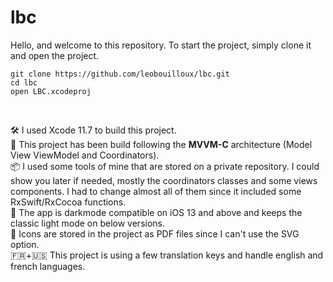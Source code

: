 # lbc

Hello, and welcome to this repository.
To start the project, simply clone it and open the project.
```shell
git clone https://github.com/leobouilloux/lbc.git
cd lbc
open LBC.xcodeproj
```
<br/>

🛠 I used Xcode 11.7 to build this project.<br/>
🧱 This project has been build following the __MVVM-C__ architecture (Model View ViewModel and Coordinators).<br/>
📦 I used some tools of mine that are stored on a private repository. I could show you later if needed, mostly the coordinators classes and some views components. I had to change almost all of them since it included some RxSwift/RxCocoa functions.<br/>
🌚 The app is darkmode compatible on iOS 13 and above and keeps the classic light mode on below versions.<br/>
🌄 Icons are stored in the project as PDF files since I can't use the SVG option.<br/>
🇫🇷+🇺🇸 This project is using a few translation keys and handle english and french languages.<br/>


